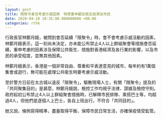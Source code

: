 ```yaml
---
layout: post
title: 限聚令會否考慮示威因素　特首重申顧及衛生經濟及市民
date: 2020-04-28 10:35:00.000000000 +08:00
categories: rthk
---
```


行政長官林鄭月娥，被問到會否延續「限聚令」時，會不會考慮示威活動的因素，林鄭月娥表示，這一刻尚未決定，亦未能公布禁止4人以上群組聚會等措施會否延續，重申考慮的因素涉及保障公共衛生、措施對香港經濟及各行業的影響，以及市民的承受程度，並無其他因素。

林鄭月娥表示，香港是一個非常自由、尊重和平表達意見的城市，每年約有1萬個集會或遊行，無可能在處理公共衛生時要考慮示威活動。

至於警方日前在太古城以違反「限聚令」，驅散現場人士，有關「限聚令」提及的「共同聚集目的」是甚麼，林鄭月娥說，檢控工作均視乎法律、證據及檢控守則。政府起初公布禁止4人以上群組聚會措施時，已解釋市民排隊、乘搭巴士等，均超過4人，但他們是逐個人上巴士，各自上班出行，不符合「共同目的」。

她又說，條例寫得精準，盡量取得平衡，保障市民日常生活，亦確保疫情受監管。
